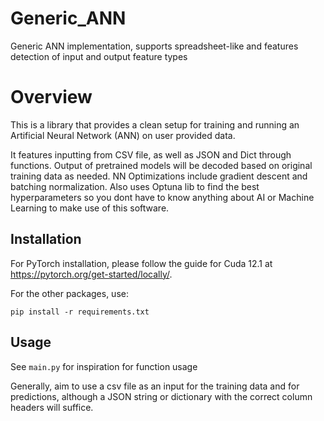 # Generic_ANN
Generic ANN implementation, supports spreadsheet-like and features detection of input and output feature types

# Overview
This is a library that provides a clean setup for training and running an Artificial Neural Network (ANN) on user provided data.

It features inputting from CSV file, as well as JSON and Dict through functions. Output of pretrained models will be decoded based on original training data as needed.
NN Optimizations include gradient descent and batching normalization. Also uses Optuna lib to find the best hyperparameters so you dont have to know anything about AI or Machine Learning to make use of this software. 

## Installation
For PyTorch installation, please follow the guide for Cuda 12.1 at https://pytorch.org/get-started/locally/.

For the other packages, use:
```
pip install -r requirements.txt
```

## Usage
See `main.py` for inspiration for function usage

Generally, aim to use a csv file as an input for the training data and for predictions, although a JSON string or dictionary with the correct column headers will suffice. 
